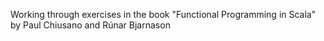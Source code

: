 Working through exercises in the book "Functional Programming in Scala" by Paul Chiusano and Rúnar Bjarnason
